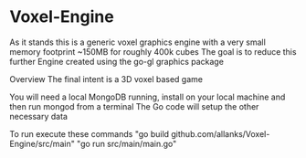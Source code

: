 # Voxel-Engine
As it stands this is a generic voxel graphics engine with a very small memory footprint ~150MB for roughly 400k cubes
The goal is to reduce this further
Engine created using the go-gl graphics package

Overview
The final intent is a 3D voxel based game

You will need a local MongoDB running, install on your local machine and then run mongod from a terminal
The Go code will setup the other necessary data

To run execute these commands 
"go build github.com/allanks/Voxel-Engine/src/main" 
"go run src/main/main.go"
